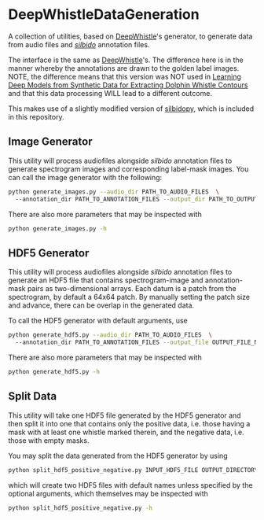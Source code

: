 # DeepWhistleDataGeneration
A collection of utilities, based on [DeepWhistle](https://github.com/Paul-LiPu/DeepWhistle)'s generator, to generate data from audio files and *[silbido](https://github.com/MarineBioAcousticsRC/silbido)* annotation files.

The interface is the same as [DeepWhistle](https://github.com/Paul-LiPu/DeepWhistle)'s. The difference here is in the manner whereby the annotations are drawn to the golden label images. NOTE, the difference means that this version was NOT used in [Learning Deep Models from Synthetic Data for Extracting Dolphin Whistle Contours](https://arxiv.org/abs/2005.08894) and that this data processing WILL lead to a different outcome.

This makes use of a slightly modified version of [silbidopy](https://github.com/joshua-zingale/silbidopy), which is included in this repository.

## Image Generator
This utility will process audiofiles alongside *silbido* annotation files to generate spectrogram images and corresponding label-mask images.
You can call the image generator with the following:
```bash
python generate_images.py --audio_dir PATH_TO_AUDIO_FILES  \ 
  --annotation_dir PATH_TO_ANNOTATION_FILES --output_dir PATH_TO_OUTPUT_SPECTROGRAM
```
There are also more parameters that may be inspected with
```bash
python generate_images.py -h
```

## HDF5 Generator
This utility will process audiofiles alongside *silbido* annotation files to generate an HDF5 file that contains spectrogram-image and annotation-mask pairs as two-dimensional arrays. Each datum is a patch from the spectrogram, by default a 64x64 patch. By manually setting the patch size and advance, there can be overlap in the generated data.

To call the HDF5 generator with default arguments, use 
```bash
python generate_hdf5.py --audio_dir PATH_TO_AUDIO_FILES  \ 
  --annotation_dir PATH_TO_ANNOTATION_FILES --output_file OUTPUT_FILE_NAME
```
There are also more parameters that may be inspected with
```bash
python generate_hdf5.py -h
```
## Split Data
This utility will take one HDF5 file generated by the HDF5 generator and then split it into one that contains only the positive data, i.e. those having a mask with at least one whistle marked therein, and the negative data, i.e. those with empty masks.

You may split the data generated from the HDF5 generator by using
```bash
python split_hdf5_positive_negative.py INPUT_HDF5_FILE OUTPUT_DIRECTORY
```
which will create two HDF5 files with default names unless specified by the optional arguments, which themselves may be inspected with
```bash
python split_hdf5_positive_negative.py -h
```
